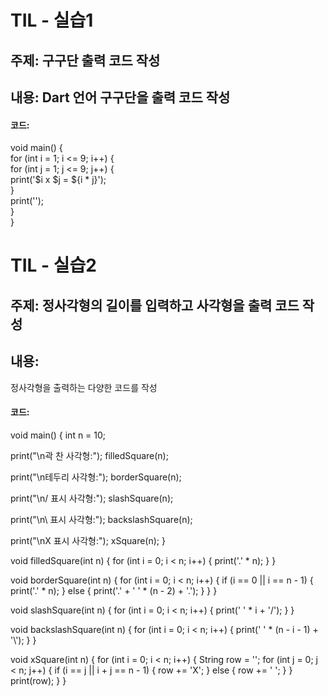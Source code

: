 # TIL - 실습1

## 주제: 구구단 출력 코드 작성

## 내용: Dart 언어 구구단을 출력 코드 작성

#### 코드:

void main() {<br>
  for (int i = 1; i <= 9; i++) {<br>
    for (int j = 1; j <= 9; j++) {<br>
      print('$i x $j = ${i * j}');<br>
    }<br>
    print('');<br>
  }<br>
}<br>


# TIL - 실습2

## 주제: 정사각형의 길이를 입력하고 사각형을 출력 코드 작성

## 내용:
정사각형을 출력하는 다양한 코드를 작성

#### 코드:
void main() {
  int n = 10;

  print("\n곽 찬 사각형:");
  filledSquare(n);

  print("\n테두리 사각형:");
  borderSquare(n);

  print("\n/ 표시 사각형:");
  slashSquare(n);

  print("\n\\ 표시 사각형:");
  backslashSquare(n);

  print("\nX 표시 사각형:");
  xSquare(n);
}

void filledSquare(int n) {
  for (int i = 0; i < n; i++) {
    print('.' * n);
  }
}

void borderSquare(int n) {
  for (int i = 0; i < n; i++) {
    if (i == 0 || i == n - 1) {
      print('.' * n);
     } else {
      print('.' + ' ' * (n - 2) + '.');
    }
  }
}

void slashSquare(int n) {
  for (int i = 0; i < n; i++) {
    print(' ' * i + '/');
  }
}

void backslashSquare(int n) {
  for (int i = 0; i < n; i++) {
    print(' ' * (n - i - 1) + '\\');
  }
}

void xSquare(int n) {
  for (int i = 0; i < n; i++) {
    String row = '';
    for (int j = 0; j < n; j++) {
      if (i == j || i + j == n - 1) {
        row += 'X';
      } else {
        row += ' ';
      }
    }
    print(row);
  }
}
